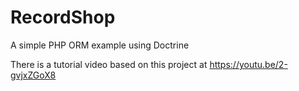# RecordShop
A simple PHP ORM example using Doctrine

There is a tutorial video based on this project at https://youtu.be/2-gvjxZGoX8
